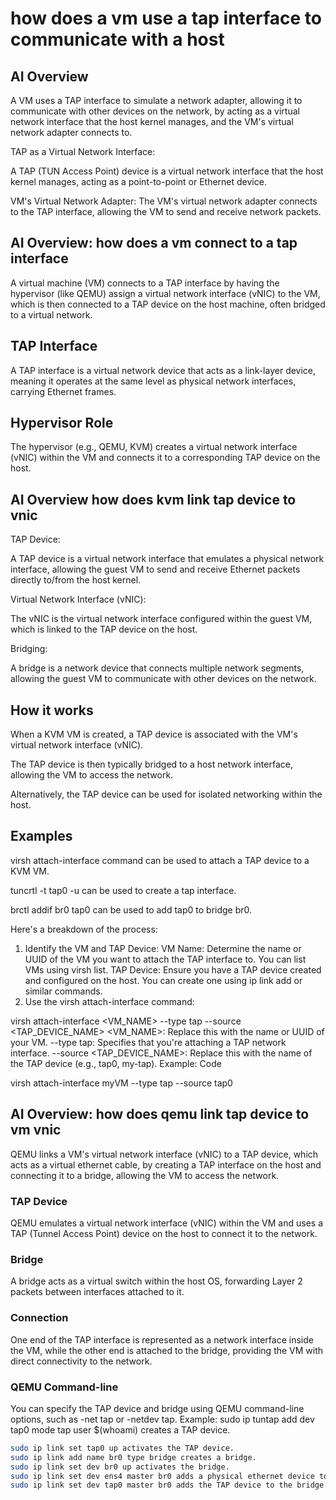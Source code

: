 # how does a vm use a tap interface to communicate with a host

## AI Overview

A VM uses a TAP interface to simulate a network adapter, allowing it to communicate with other devices on the network, by acting as a virtual network interface that the host kernel manages, and the VM's virtual network adapter connects to.

TAP as a Virtual Network Interface:

A TAP (TUN Access Point) device is a virtual network interface that the host kernel manages, acting as a point-to-point or Ethernet device.

VM's Virtual Network Adapter:
The VM's virtual network adapter connects to the TAP interface, allowing the VM to send and receive network packets.

## AI Overview: how does a vm connect to a tap interface

A virtual machine (VM) connects to a TAP interface by having the hypervisor (like QEMU) assign a virtual network interface (vNIC) to the VM, which is then connected to a TAP device on the host machine, often bridged to a virtual network.

## TAP Interface

A TAP interface is a virtual network device that acts as a link-layer device, meaning it operates at the same level as physical network interfaces, carrying Ethernet frames.

## Hypervisor Role

The hypervisor (e.g., QEMU, KVM) creates a virtual network interface (vNIC) within the VM and connects it to a corresponding TAP device on the host.

## AI Overview how does kvm link tap device to vnic

TAP Device:

A TAP device is a virtual network interface that emulates a physical network interface, allowing the guest VM to send and receive Ethernet packets directly to/from the host kernel.

Virtual Network Interface (vNIC):

The vNIC is the virtual network interface configured within the guest VM, which is linked to the TAP device on the host.

Bridging:

A bridge is a network device that connects multiple network segments, allowing the guest VM to communicate with other devices on the network.

## How it works

When a KVM VM is created, a TAP device is associated with the VM's virtual network interface (vNIC).

The TAP device is then typically bridged to a host network interface, allowing the VM to access the network.

Alternatively, the TAP device can be used for isolated networking within the host.

## Examples

virsh attach-interface command can be used to attach a TAP device to a KVM VM.

tuncrtl -t tap0 -u <user> can be used to create a tap interface.

brctl addif br0 tap0 can be used to add tap0 to bridge br0.

Here's a breakdown of the process:

1. Identify the VM and TAP Device:
VM Name:
Determine the name or UUID of the VM you want to attach the TAP interface to. You can list VMs using virsh list.
TAP Device:
Ensure you have a TAP device created and configured on the host. You can create one using ip link add or similar commands.
2. Use the virsh attach-interface command:

virsh attach-interface <VM_NAME> --type tap --source <TAP_DEVICE_NAME>
<VM_NAME>: Replace this with the name or UUID of your VM.
--type tap: Specifies that you're attaching a TAP network interface.
--source <TAP_DEVICE_NAME>: Replace this with the name of the TAP device (e.g., tap0, my-tap).
Example:
Code

virsh attach-interface myVM --type tap --source tap0

## AI Overview: how does qemu link tap device to vm vnic

QEMU links a VM's virtual network interface (vNIC) to a TAP device, which acts as a virtual ethernet cable, by creating a TAP interface on the host and connecting it to a bridge, allowing the VM to access the network.

### TAP Device

QEMU emulates a virtual network interface (vNIC) within the VM and uses a TAP (Tunnel Access Point) device on the host to connect it to the network.

### Bridge

A bridge acts as a virtual switch within the host OS, forwarding Layer 2 packets between interfaces attached to it.

### Connection

One end of the TAP interface is represented as a network interface inside the VM, while the other end is attached to the bridge, providing the VM with direct connectivity to the network.

### QEMU Command-line

You can specify the TAP device and bridge using QEMU command-line options, such as -net tap or -netdev tap.
Example:
sudo ip tuntap add dev tap0 mode tap user $(whoami) creates a TAP device.

```bash
sudo ip link set tap0 up activates the TAP device. 
sudo ip link add name br0 type bridge creates a bridge. 
sudo ip link set dev br0 up activates the bridge. 
sudo ip link set dev ens4 master br0 adds a physical ethernet device to the bridge. 
sudo ip link set dev tap0 master br0 adds the TAP device to the bridge. 
```
